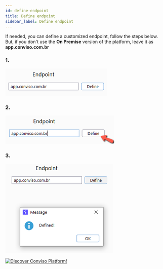 ```yaml
---
id: define-endpoint
title: Define endpoint
sidebar_label: Define endpoint
---
```


If needed, you can define a customized endpoint, follow the steps below. 
But, if you don't use the **On Premise** version of the platform, leave it as **app.conviso.com.br**

### **1.**
![img](../../../static/img/burp-extension/settings_tab/config_tab/endpoint/1.png)

### **2.**
![img](../../../static/img/burp-extension/settings_tab/config_tab/endpoint/2.png)

### **3.**
![img](../../../static/img/burp-extension/settings_tab/config_tab/endpoint/3.png)

[![Discover Conviso Platform!](https://no-cache.hubspot.com/cta/default/5613826/interactive-125788977029.png)](https://cta-service-cms2.hubspot.com/web-interactives/public/v1/track/redirect?encryptedPayload=AVxigLKtcWzoFbzpyImNNQsXC9S54LjJuklwM39zNd7hvSoR%2FVTX%2FXjNdqdcIIDaZwGiNwYii5hXwRR06puch8xINMyL3EXxTMuSG8Le9if9juV3u%2F%2BX%2FCKsCZN1tLpW39gGnNpiLedq%2BrrfmYxgh8G%2BTcRBEWaKasQ%3D&webInteractiveContentId=125788977029&portalId=5613826)